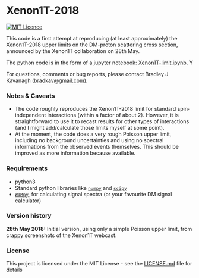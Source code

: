 # Xenon1T-2018

[![MIT Licence](https://badges.frapsoft.com/os/mit/mit.svg?v=103)](https://opensource.org/licenses/mit-license.php)

This code is a first attempt at reproducing (at least approximately) the Xenon1T-2018 upper limits on the DM-proton scattering cross section, announced by the Xenon1T collaboration on 28th May.

The python code is in the form of a jupyter notebook: [Xenon1T-limit.ipynb](Xenon1T-limit.ipynb). Y

For questions, comments or bug reports, please contact Bradley J Kavanagh (bradkav@gmail.com).

### Notes & Caveats

* The code roughly reproduces the Xenon1T-2018 limit for standard spin-independent interactions (within a factor of about 2). However, it is straightforward to use it to recast results for other types of interactions (and I might add/calculate those limits myself at some point).
* At the moment, the code does a very rough Poisson upper limit, including no background uncertainties and using no spectral informations from the observed events themselves. This should be improved as more information because available.


### Requirements

* python3
* Standard python libraries like [`numpy`](http://www.numpy.org) and [`scipy`](https://www.scipy.org)
* [`WIMpy`](https://github.com/bradkav/WIMpy_NREFT), for calculating signal spectra (or your favourite DM signal calculator)


### Version history

**28th May 2018:** Initial version, using only a simple Poisson upper limit, from crappy screenshots of the Xenon1T webcast.

### License

This project is licensed under the MIT License - see the [LICENSE.md](LICENSE.md) file for details
